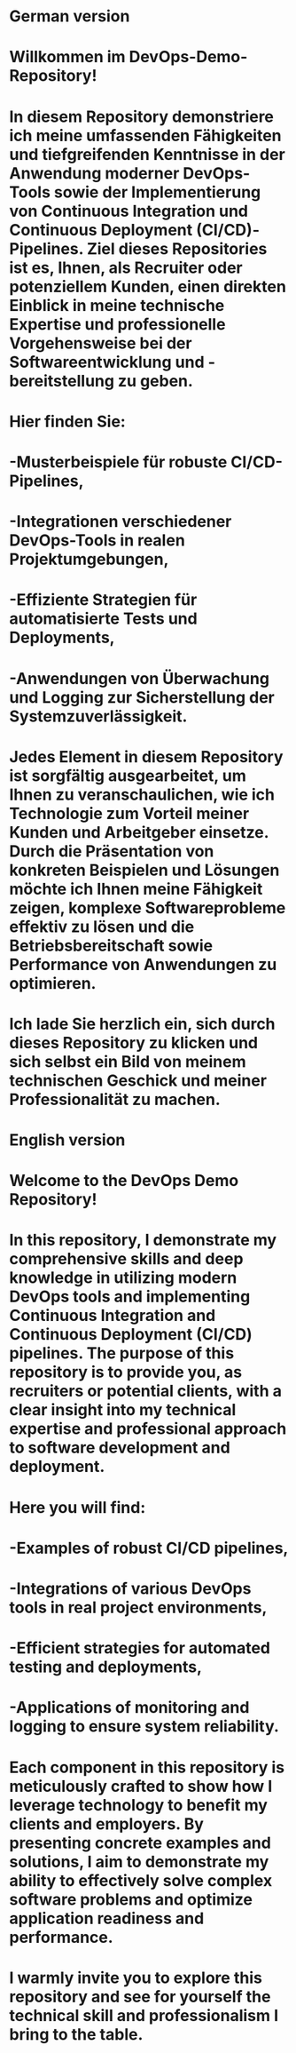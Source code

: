 # German version
# Willkommen im DevOps-Demo-Repository!

# In diesem Repository demonstriere ich meine umfassenden Fähigkeiten und tiefgreifenden Kenntnisse in der Anwendung moderner DevOps-Tools sowie der Implementierung von Continuous Integration und Continuous Deployment (CI/CD)-Pipelines. Ziel dieses Repositories ist es, Ihnen, als Recruiter oder potenziellem Kunden, einen direkten Einblick in meine technische Expertise und professionelle Vorgehensweise bei der Softwareentwicklung und -bereitstellung zu geben.

# Hier finden Sie:

# -Musterbeispiele für robuste CI/CD-Pipelines,
# -Integrationen verschiedener DevOps-Tools in realen Projektumgebungen,
# -Effiziente Strategien für automatisierte Tests und Deployments,
# -Anwendungen von Überwachung und Logging zur Sicherstellung der Systemzuverlässigkeit.

# Jedes Element in diesem Repository ist sorgfältig ausgearbeitet, um Ihnen zu veranschaulichen, wie ich Technologie zum Vorteil meiner Kunden und Arbeitgeber einsetze. Durch die Präsentation von konkreten Beispielen und Lösungen möchte ich Ihnen meine Fähigkeit zeigen, komplexe Softwareprobleme effektiv zu lösen und die Betriebsbereitschaft sowie Performance von Anwendungen zu optimieren.

# Ich lade Sie herzlich ein, sich durch dieses Repository zu klicken und sich selbst ein Bild von meinem technischen Geschick und meiner Professionalität zu machen.

# English version
# Welcome to the DevOps Demo Repository!

# In this repository, I demonstrate my comprehensive skills and deep knowledge in utilizing modern DevOps tools and implementing Continuous Integration and Continuous Deployment (CI/CD) pipelines. The purpose of this repository is to provide you, as recruiters or potential clients, with a clear insight into my technical expertise and professional approach to software development and deployment.

# Here you will find:

# -Examples of robust CI/CD pipelines,
# -Integrations of various DevOps tools in real project environments,
# -Efficient strategies for automated testing and deployments,
# -Applications of monitoring and logging to ensure system reliability.
# Each component in this repository is meticulously crafted to show how I leverage technology to benefit my clients and employers. By presenting concrete examples and solutions, I aim to demonstrate my ability to effectively solve complex software problems and optimize application readiness and performance.

# I warmly invite you to explore this repository and see for yourself the technical skill and professionalism I bring to the table.